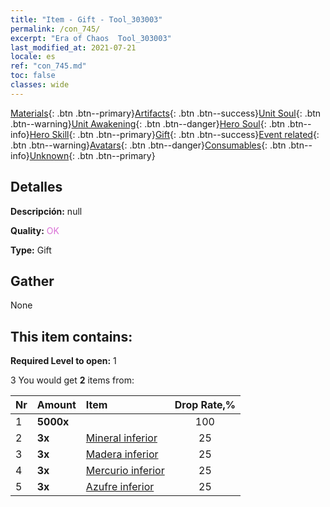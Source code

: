 ```yaml
---
title: "Item - Gift - Tool_303003"
permalink: /con_745/
excerpt: "Era of Chaos  Tool_303003"
last_modified_at: 2021-07-21
locale: es
ref: "con_745.md"
toc: false
classes: wide
---
```

 [Materials](/ItemsES/){: .btn .btn--primary}[Artifacts](/ItemsES/Artifacts/){: .btn .btn--success}[Unit Soul](/ItemsES/UnitSoul/){: .btn .btn--warning}[Unit Awakening](/ItemsES/UnitAwakening/){: .btn .btn--danger}[Hero Soul](/ItemsES/HeroSoul/){: .btn .btn--info}[Hero Skill](/ItemsES/HeroSkill/){: .btn .btn--primary}[Gift](/ItemsES/Gift/){: .btn .btn--success}[Event related](/ItemsES/Events/){: .btn .btn--warning}[Avatars](/ItemsES/Avatars/){: .btn .btn--danger}[Consumables](/ItemsES/Consumables/){: .btn .btn--info}[Unknown](/ItemsES/Unknown/){: .btn .btn--primary}

## Detalles
 **Descripción:** null

 **Quality:** <span style="color: #DA70D6">OK</span>

 **Type:** Gift

## Gather

  None

## This item contains:

 **Required Level to open:** 1

 3 You would get **2** items  from:

  | Nr | Amount |     Item    | Drop Rate,% |
  |:---|:-------|:------------|:---------:|
  | 1 |  **5000x** | <i class="fas fa-coins"/> | 100 | 
  | 2 |  **3x** | [Mineral inferior](/ItemsES/mat_1/) | 25 | 
  | 3 |  **3x** | [Madera inferior](/ItemsES/mat_1/) | 25 | 
  | 4 |  **3x** | [Mercurio inferior](/ItemsES/mat_2/) | 25 | 
  | 5 |  **3x** | [Azufre inferior](/ItemsES/mat_3/) | 25 | 
